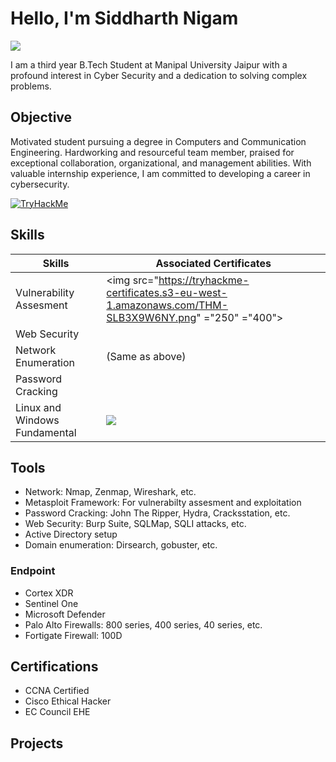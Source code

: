 # Hello, I'm Siddharth Nigam
<a href="[https://linkedin.com](https://www.linkedin.com/in/siddharth-nigam-a7bab1257/)"><img src="https://img.shields.io/badge/-LinkedIn-0072b1?&style=for-the-badge&logo=linkedin&logoColor=white" /></a>

I am a third year B.Tech Student at Manipal University Jaipur with a profound interest in Cyber Security and a dedication to solving complex problems.

## Objective

Motivated student pursuing a degree in Computers and Communication Engineering. Hardworking and resourceful team member, praised for exceptional collaboration, organizational, and management abilities. With valuable internship experience, I am committed to developing a career in cybersecurity.

<div><a href="https://tryhackme.com/p/InfiniteHax"><img src="https://tryhackme-badges.s3.amazonaws.com/InfiniteHax.png" alt="TryHackMe"></a></div> 

## Skills

| Skills                                        | Associated Certificates    |
|-----------------------------------------------|----------------------------|
|Vulnerability Assesment|<img src="https://tryhackme-certificates.s3-eu-west-1.amazonaws.com/THM-SLB3X9W6NY.png" ="250" ="400">|
|Web Security||
|Network Enumeration|(Same as above)|
|Password Cracking|<img src="">|
|Linux and Windows Fundamental|<img src="https://tryhackme-certificates.s3-eu-west-1.amazonaws.com/THM-XQTRIZUBYX.png">|

## Tools
- Network: Nmap, Zenmap, Wireshark, etc.
- Metasploit Framework: For vulnerabilty assesment and exploitation
- Password Cracking: John The Ripper, Hydra, Cracksstation, etc.
- Web Security: Burp Suite, SQLMap, SQLI attacks, etc.
- Active Directory setup
- Domain enumeration: Dirsearch, gobuster, etc.

### Endpoint
- Cortex XDR
- Sentinel One
- Microsoft Defender
- Palo Alto Firewalls: 800 series, 400 series, 40 series, etc.
- Fortigate Firewall: 100D

## Certifications
- CCNA Certified
- Cisco Ethical Hacker
- EC Council EHE

## Projects
